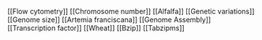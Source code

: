 [[Flow cytometry]]
[[Chromosome number]]
[[Alfalfa]]
[[Genetic variations]]
[[Genome size]]
[[Artemia franciscana]]
[[Genome Assembly]]
[[Transcription factor]]
[[Wheat]]
[[Bzip]]
[[Tabzipms]]
